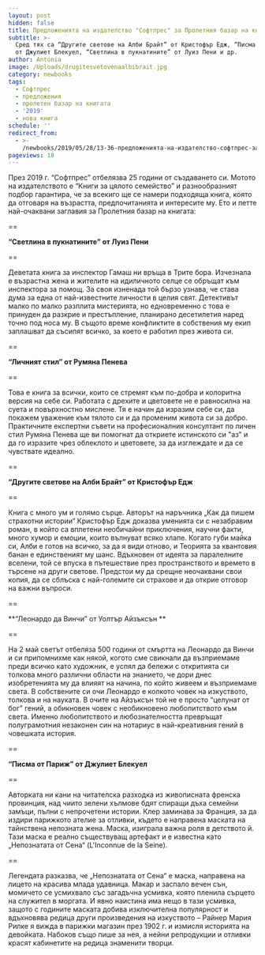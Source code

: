 ```yaml
---
layout: post
hidden: false
title: Предложенията на издателство "Софтпрес" за Пролетния базар на книгата 2019
subtitle: >-
  Сред тях са “Другите светове на Алби Брайт” от Кристофър Едж, “Писма от Париж”
  от Джулиет Блекуел, “Светлина в пукнатините” от Луиз Пени и др.
author: Antonia
image: /Uploads/drugitesvetovenaalbibrait.jpg
category: newbooks
tags:
  - Софтпрес
  - предложения
  - пролетен базар на книгата
  - '2019'
  - нова книга
schedule: ''
redirect_from:
  - >-
    /newbooks/2019/05/28/13-36-предложенията-на-издателство-софтпрес-за-пролетния-базар-на-книгата-2019
pageviews: 18
---
```

През 2019 г. “Софтпрес” отбелязва 25 години от създаването си. Мотото на издателството е “Книги за цялото семейство” и разнообразният подбор гарантира, че за всекиго ще се намери подходяща книга, която да отговаря на възрастта, предпочитанията и интересите му. Ето и петте най-очаквани заглавия за Пролетния базар на книгата:

\==

**“Светлина в пукнатините” от Луиз Пени**

\==

Деветата книга за инспектор Гамаш ни връща в Трите бора. Изчезнала е възрастна жена и жителите на идиличното селце се обръщат към инспектора за помощ. За своя изненада той бързо узнава, че става дума за една от най-известните личности в целия свят. Детективът малко по малко разплита мистерията, но едновременно с това е принуден да разкрие и престъпление, планирано десетилетия наред точно под носа му. В същото време конфликтите в собствения му екип заплашват да съсипят всичко, за което е работил през живота си. 

\==

**“Личният стил” от Румяна Пенева**

\==

Това е книга за всички, които се стремят към по-добра и колоритна версия на себе си. Работата с дрехите и цветовете не е равносилна на суета и повърхностно мислене. Тя е начин да изразим себе си, да покажем уважение към тялото си и да променим живота си за добро.  Практичните експертни съвети на професионалния консултант по личен стил Румяна Пенева ще ви помогнат да откриете истинското си "аз" и да го изразите чрез облеклото и цветовете, за да изглеждате и да се чувствате идеално. 

\==

**“Другите светове на Алби Брайт” от Кристофър Едж**

\==

Книга с много ум и голямо сърце. Авторът на наръчника „Как да пишем страхотни истории“ Кристофър Едж доказва уменията си с незабравим роман, в който са вплетени необичайни приключения, научни факти, много хумор и емоции, които вълнуват всяко хлапе. Когато губи майка си, Алби е готов на всичко, за да я види отново, и Теорията за квантовия банан е единственият му шанс. Вдъхновен от идеята за паралелните вселени, той се впуска в пътешествие през пространството и времето в търсене на други светове. Предстои му да срещне неочаквани свои копия, да се сблъска с най-големите си страхове и да открие отговор на важни въпроси.

\==

**“Леонардо да Винчи” от Уолтър Айзъксън **

\==

На 2 май светът отбеляза 500 години от смъртта на Леонардо да Винчи и си припомнихме как някой, когото сме свикнали да възприемаме преди всичко като художник, е успял да бележи с откритията си толкова много различни области на знанието, че дори днес изобретенията му да влияят на начина, по който живеем и възприемаме света. В собствените си очи Леонардо е колкото човек на изкуството, толкова и на науката. В очите на Айзъксън той не е просто “целунат от бог” гений, а обикновен човек с необикновено любопитството към света. Именно любопитството и любознателността превръщат полуграмотния незаконен син на нотариус в най-креативния гений в човешката история. 

\==

**“Писма от Париж” от Джулиет Блекуел**

\==

Авторката ни кани на читателска разходка из живописната френска провинция, над чиито зелени хълмове бдят спиращи дъха семейни замъци, пълни с непрочетени истории. Клер заминава за Франция, за да издири парижкото ателие за отливки, където е направена маската на тайнствена непозната жена. Маска, изиграла важна роля в детството й. Тази маска е реално съществуващ артефакт и е известна като „Непознатата от Сена“ (L'Inconnue de la Seine). 

\==

Легендата разказва, че „Непознатата от Сена“ е маска, направена на лицето на красива млада удавница. Макар и заспало вечен сън, момичето се усмихвало със загадъчна усмивка, която пленила сърцето на служител в моргата. И явно наистина има нещо в тази усмивка, защото с годините маската добива изключителна популярност и вдъхновява редица други произведения на изкуството  – Райнер Мария Рилке я вижда в парижки магазин през 1902 г. и измисля историята на девойката. Набоков също пише за нея, а нейни репродукции и отливки красят кабинетите на редица знаменити творци.
